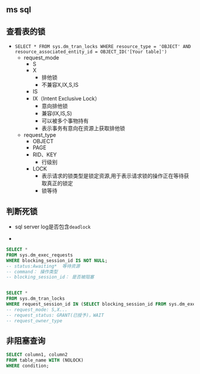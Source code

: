 
## ms sql

## 查看表的锁
+ `SELECT * FROM sys.dm_tran_locks WHERE resource_type = 'OBJECT' AND resource_associated_entity_id = OBJECT_ID('[Your table]')`
    + request_mode
        + S
        + X
            + 排他锁
            + 不兼容X,IX,S,IS
        + IS
        + IX（Intent Exclusive Lock）
            + 意向排他锁
            + 兼容(IX,IS,S)
            + 可以被多个事物持有
            + 表示事务有意向在资源上获取排他锁
    + request_type
        + OBJECT
        + PAGE
        + RID、KEY
            + 行级别
        + LOCK
            + 表示请求的锁类型是锁定资源,用于表示请求锁的操作正在等待获取真正的锁定
            + 锁等待



## 判断死锁
+ sql server log是否包含`deadlock`

+ 
```sql
SELECT *
FROM sys.dm_exec_requests
WHERE blocking_session_id IS NOT NULL;
-- status:Awaiting*  等待资源
-- command： 操作类型
-- blocking_session_id： 是否被阻塞


SELECT *
FROM sys.dm_tran_locks
WHERE request_session_id IN (SELECT blocking_session_id FROM sys.dm_exec_requests);
-- request_mode: S,X...
-- request_status: GRANT(已授予)，WAIT
-- request_owner_type
```


## 非阻塞查询
```sql
SELECT column1, column2
FROM table_name WITH (NOLOCK)
WHERE condition;
```